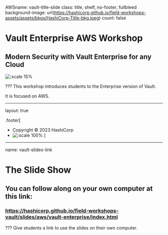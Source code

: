 AWSname: vault-title-slide
class: title, shelf, no-footer, fullbleed
background-image: url(https://hashicorp.github.io/field-workshops-assets/assets/bkgs/HashiCorp-Title-bkg.jpeg)
count: false

# Vault Enterprise AWS Workshop
## Modern Security with Vault Enterprise for any Cloud

![:scale 15%](https://hashicorp.github.io/field-workshops-assets/assets/logos/logo_vault.png)

???
This workshop introduces students to the Enterprise version of Vault.

It is focused on AWS.

---
layout: true

.footer[
- Copyright © 2023 HashiCorp
- ![:scale 100%](https://hashicorp.github.io/field-workshops-assets/assets/logos/HashiCorp_Icon_Black.svg)
]

---
name: vault-slides-link
# The Slide Show
## You can follow along on your own computer at this link:
### https://hashicorp.github.io/field-workshops-vault/slides/aws/vault-enterprise/index.html

???
Give students a link to use the slides on their own computer.
